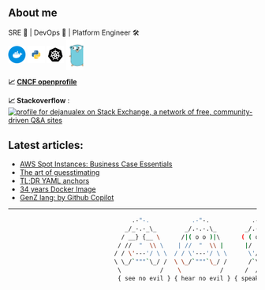 <!--
**dejanu/dejanu** is a ✨ _special_ ✨ 👋
-->
## About me

SRE 🔎 | DevOps 🚀 | Platform Engineer 🛠️
<br>
<img align="center" alt="dejanu | docker" width="35px" src="docker.svg"/> <img align="center" alt="dejanu | python" width="35px" src="python.svg"/> <img align="center" alt="dejanu | k8s" width="35px" src="kubernetes.svg"/> <img align="center" alt="dejanu | go" width="35px" src="golang.svg"/>
<br>


**📈 [CNCF openprofile](https://openprofile.dev/profile/dejanu)**

**📈 Stackoverflow** :
<br> <a href="https://stackexchange.com/users/4181863"><img src="https://stackexchange.com/users/flair/4181863.png?theme=dark" width="208" height="58" alt="profile for dejanualex on Stack Exchange, a network of free, community-driven Q&amp;A sites" title="stackoverflow"></a>

## Latest articles:

<!-- BLOG-POST-LIST:START -->
- [AWS Spot Instances: Business Case Essentials](https://dev.to/aws-builders/aws-spot-instances-business-case-essentials-51jk)
- [The art of guesstimating](https://dev.to/aws-builders/the-art-of-guesstimating-3ne4)
- [TL;DR YAML anchors](https://dev.to/dejanualex/tldr-yaml-anchors-39gn)
- [34 years Docker Image](https://dejanualex.medium.com/34-years-docker-image-1e0dd240e335?source=rss-29b02aa121d2------2)
- [GenZ lang: by Github Copilot](https://dejanualex.medium.com/genz-lang-by-github-copilot-f90757e559f8?source=rss-29b02aa121d2------2)
<!-- BLOG-POST-LIST:END -->

---

```bash
                                   .-"-.            .-"-.            .-"-.                     .-"-.
                                 _/_-.-_\_        _/.-.-.\_        _/.-.-.\_                 _/.-.-.\_
                                / __} {__ \      /|( o o )|\      ( ( o o ) )               ( ( o o ) )
                               / //  "  \\ \    | //  "  \\ |      |/  "  \|                 |/  "  \|
                              / / \'---'/ \ \  / / \'---'/ \ \      \'/^\'/                   \ .-. /
                              \ \_/`"""`\_/ /  \ \_/`"""`\_/ /      /`\ /`\                   /`"""`\
                               \           /    \           /      /  /|\  \                 /       \
                               { see no evil } { hear no evil } { speak no evil }    { it works on my machine }                                                     
```



